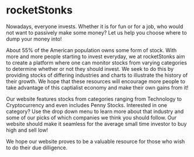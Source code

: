 # rocketStonks

Nowadays, everyone invests. Whether it is for fun or for a job, who would not want to passively make some money? Let us help you choose where to dump your money into!

About 55% of the American population owns some form of stock. With more and more people starting to invest everyday, we at rocketStonks aim to create a platform where one can monitor stocks from varying categories to determine whether or not they should invest. We seek to do this by providing stocks of differing industries and charts to illustrate the history of their growth. We hope that these resources will encourage more people to take advantage of this captialist economy and make their own gains from it!

Our website features stocks from categories ranging from Technology to Cryptocurrency and even includes Penny Stocks. Interested in one category? Use the drop down menu to learn more about that industry and some of our picks of which companies we think you should follow. Our website should make it seamless for the average small time investor to buy high and sell low!

We hope our website proves to be a valuable resource for those who wish to do their due dilligence. 
